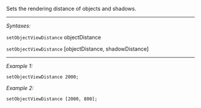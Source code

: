 Sets the rendering distance of objects and shadows.


---
*Syntaxes:*

`setObjectViewDistance` objectDistance

`setObjectViewDistance` [objectDistance, shadowDistance]

---
*Example 1:*

```sqf
setObjectViewDistance 2000;
```

*Example 2:*

```sqf
setObjectViewDistance [2000, 800];
```